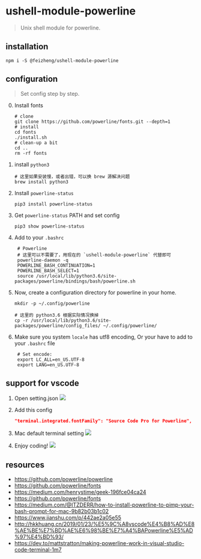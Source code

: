 # ushell-module-powerline
> Unix shell module for powerline.

## installation
```shell
npm i -S @feizheng/ushell-module-powerline
```

## configuration
> Set config step by step.
0. Install fonts
   ```shell
   # clone
   git clone https://github.com/powerline/fonts.git --depth=1
   # install
   cd fonts
   ./install.sh
   # clean-up a bit
   cd ..
   rm -rf fonts
   ```
1. install `python3`
   ```shell
   # 这里如果安装慢，或者出错，可以换 brew 源解决问题
   brew install python3
   ```
2. Install `powerline-status`
   ```shell
   pip3 install powerline-status
   ```
3. Get `powerline-status` PATH and set config
   ```shell
   pip3 show powerline-status
   ```
4. Add to your `.bashrc`
   ```shell
    # Powerline
    # 这里可以不需要了，用现在的 `ushell-module-powerline` 代替即可
    powerline-daemon -q
    POWERLINE_BASH_CONTINUATION=1
    POWERLINE_BASH_SELECT=1
    source /usr/local/lib/python3.6/site-packages/powerline/bindings/bash/powerline.sh
   ```
5. Now, create a configuration directory for powerline in your home.
   ```shell
   mkdir -p ~/.config/powerline

   # 这里的 python3.6 根据实际情况换掉
   cp -r /usr/local/lib/python3.6/site-packages/powerline/config_files/ ~/.config/powerline/
   ```

6. Make sure you system `locale` has utf8 encoding, Or your have to add to your `.bashrc` file
   ```shell
    # Set encode:
    export LC_ALL=en_US.UTF-8
    export LANG=en_US.UTF-8
   ```

## support for vscode
1. Open setting.json
   ![](https://ws3.sinaimg.cn/large/006tNc79gy1g3dk4u8ixjj314k0guaes.jpg)

2. Add this config
   ```json
   "terminal.integrated.fontFamily": "Source Code Pro for Powerline",
   ```
3. Mac default terminal setting
   ![](https://tva1.sinaimg.cn/large/006y8mN6gy1g909duvkbrj31gk0u0486.jpg)

4. Enjoy coding!
    ![](https://ws3.sinaimg.cn/large/006tNc79gy1g3dk5p4f1lj30m404c0t3.jpg)


## resources
- https://github.com/powerline/powerline
- https://github.com/powerline/fonts
- https://medium.com/henrystime/geek-196fce04ca24
- https://github.com/powerline/fonts
- https://medium.com/@ITZDERR/how-to-install-powerline-to-pimp-your-bash-prompt-for-mac-9b82b03b1c02
- https://www.jianshu.com/p/442ae2a05e55
- http://hkkhuang.cn/2019/01/23/%E5%9C%A8vscode%E4%B8%AD%E8%AE%BE%E7%BD%AE%E6%98%BE%E7%A4%BAPowerline%E5%AD%97%E4%BD%93/
- https://dev.to/mattstratton/making-powerline-work-in-visual-studio-code-terminal-1m7
